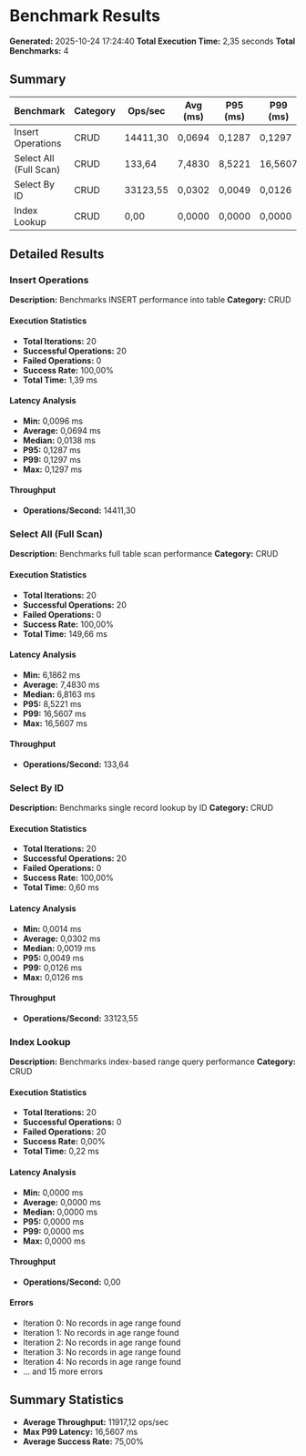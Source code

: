 # Benchmark Results

**Generated:** 2025-10-24 17:24:40
**Total Execution Time:** 2,35 seconds
**Total Benchmarks:** 4

## Summary

| Benchmark | Category | Ops/sec | Avg (ms) | P95 (ms) | P99 (ms) | Success Rate |
|-----------|----------|---------|----------|----------|----------|--------------|
| Insert Operations | CRUD | 14411,30 | 0,0694 | 0,1287 | 0,1297 | 100,00% |
| Select All (Full Scan) | CRUD | 133,64 | 7,4830 | 8,5221 | 16,5607 | 100,00% |
| Select By ID | CRUD | 33123,55 | 0,0302 | 0,0049 | 0,0126 | 100,00% |
| Index Lookup | CRUD | 0,00 | 0,0000 | 0,0000 | 0,0000 | 0,00% |

## Detailed Results

### Insert Operations

**Description:** Benchmarks INSERT performance into table
**Category:** CRUD

#### Execution Statistics

- **Total Iterations:** 20
- **Successful Operations:** 20
- **Failed Operations:** 0
- **Success Rate:** 100,00%
- **Total Time:** 1,39 ms

#### Latency Analysis

- **Min:** 0,0096 ms
- **Average:** 0,0694 ms
- **Median:** 0,0138 ms
- **P95:** 0,1287 ms
- **P99:** 0,1297 ms
- **Max:** 0,1297 ms

#### Throughput

- **Operations/Second:** 14411,30

### Select All (Full Scan)

**Description:** Benchmarks full table scan performance
**Category:** CRUD

#### Execution Statistics

- **Total Iterations:** 20
- **Successful Operations:** 20
- **Failed Operations:** 0
- **Success Rate:** 100,00%
- **Total Time:** 149,66 ms

#### Latency Analysis

- **Min:** 6,1862 ms
- **Average:** 7,4830 ms
- **Median:** 6,8163 ms
- **P95:** 8,5221 ms
- **P99:** 16,5607 ms
- **Max:** 16,5607 ms

#### Throughput

- **Operations/Second:** 133,64

### Select By ID

**Description:** Benchmarks single record lookup by ID
**Category:** CRUD

#### Execution Statistics

- **Total Iterations:** 20
- **Successful Operations:** 20
- **Failed Operations:** 0
- **Success Rate:** 100,00%
- **Total Time:** 0,60 ms

#### Latency Analysis

- **Min:** 0,0014 ms
- **Average:** 0,0302 ms
- **Median:** 0,0019 ms
- **P95:** 0,0049 ms
- **P99:** 0,0126 ms
- **Max:** 0,0126 ms

#### Throughput

- **Operations/Second:** 33123,55

### Index Lookup

**Description:** Benchmarks index-based range query performance
**Category:** CRUD

#### Execution Statistics

- **Total Iterations:** 20
- **Successful Operations:** 0
- **Failed Operations:** 20
- **Success Rate:** 0,00%
- **Total Time:** 0,22 ms

#### Latency Analysis

- **Min:** 0,0000 ms
- **Average:** 0,0000 ms
- **Median:** 0,0000 ms
- **P95:** 0,0000 ms
- **P99:** 0,0000 ms
- **Max:** 0,0000 ms

#### Throughput

- **Operations/Second:** 0,00

#### Errors

- Iteration 0: No records in age range found
- Iteration 1: No records in age range found
- Iteration 2: No records in age range found
- Iteration 3: No records in age range found
- Iteration 4: No records in age range found
- ... and 15 more errors

## Summary Statistics

- **Average Throughput:** 11917,12 ops/sec
- **Max P99 Latency:** 16,5607 ms
- **Average Success Rate:** 75,00%
